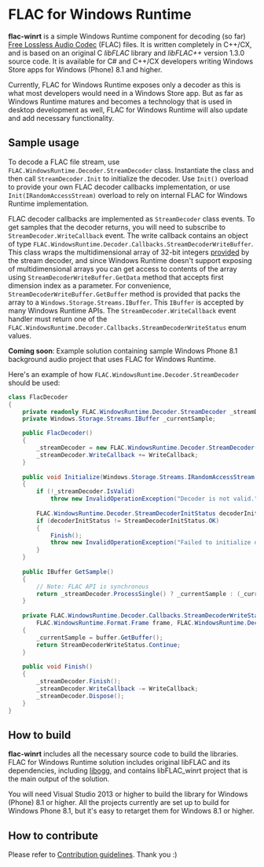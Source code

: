 # FLAC for Windows Runtime

**flac-winrt** is a simple Windows Runtime component for decoding (so far) [Free Lossless Audio Codec](http://xiph.org/flac/) (FLAC) files. It is written completely in C++/CX, and is based on an original C _libFLAC_ library and _libFLAC++_ version 1.3.0 source code. It is available for C# and C++/CX developers writing Windows Store apps for Windows (Phone) 8.1 and higher.

Currently, FLAC for Windows Runtime exposes only a decoder as this is what most developers would need in a Windows Store app. But as far as Windows Runtime matures and becomes a technology that is used in desktop development as well, FLAC for Windows Runtime will also update and add necessary functionality.

## Sample usage

To decode a FLAC file stream, use `FLAC.WindowsRuntime.Decoder.StreamDecoder` class. Instantiate the class and then call `StreamDecoder.Init` to initialize the decoder. Use `Init()` overload to provide your own FLAC decoder callbacks implementation, or use `Init(IRandomAccessStream)` overload to rely on internal FLAC for Windows Runtime implementation.

FLAC decoder callbacks are implemented as `StreamDecoder` class events. To get samples that the decoder returns, you will need to subscribe to `StreamDecoder.WriteCallback` event. The write callback contains an object of type `FLAC.WindowsRuntime.Decoder.Callbacks.StreamDecoderWriteBuffer`. This class wraps the multidimensional array of 32-bit integers [provided](http://xiph.org/flac/api/group__flac__stream__decoder.html#ga13) by the stream decoder, and since Windows Runtime doesn't support exposing of multidimensional arrays you can get access to contents of the array using `StreamDecoderWriteBuffer.GetData` method that accepts first dimension index as a parameter. For convenience, `StreamDecoderWriteBuffer.GetBuffer` method is provided that packs the array to a `Windows.Storage.Streams.IBuffer`. This `IBuffer` is accepted by many Windows Runtime APIs. The `StreamDecoder.WriteCallback` event handler must return one of the `FLAC.WindowsRuntime.Decoder.Callbacks.StreamDecoderWriteStatus` enum values.

**Coming soon**: Example solution containing sample Windows Phone 8.1 background audio project that uses FLAC for Windows Runtime.

Here's an example of how `FLAC.WindowsRuntime.Decoder.StreamDecoder` should be used:

```cs
class FlacDecoder
{
    private readonly FLAC.WindowsRuntime.Decoder.StreamDecoder _streamDecoder;
    private Windows.Storage.Streams.IBuffer _currentSample;

    public FlacDecoder()
    {
        _streamDecoder = new FLAC.WindowsRuntime.Decoder.StreamDecoder();
        _streamDecoder.WriteCallback += WriteCallback;
    }
    
    public void Initialize(Windows.Storage.Streams.IRandomAccessStream fileStream)
    {
        if (!_streamDecoder.IsValid)
            throw new InvalidOperationException("Decoder is not valid.");
        
        FLAC.WindowsRuntime.Decoder.StreamDecoderInitStatus decoderInitStatus = _streamDecoder.Init(fileStream);
        if (decoderInitStatus != StreamDecoderInitStatus.OK)
        {
            Finish();
            throw new InvalidOperationException("Failed to initialize decoder.");
        }
    }
    
    public IBuffer GetSample()
    {
        // Note: FLAC API is synchronous
        return _streamDecoder.ProcessSingle() ? _currentSample : (_currentSample = null);
    }
    
    private FLAC.WindowsRuntime.Decoder.Callbacks.StreamDecoderWriteStatus WriteCallback(
        FLAC.WindowsRuntime.Format.Frame frame, FLAC.WindowsRuntime.Decoder.Callbacks.StreamDecoderWriteBuffer buffer)
    {
        _currentSample = buffer.GetBuffer();
        return StreamDecoderWriteStatus.Continue;
    }
    
    public void Finish()
    {
        _streamDecoder.Finish();
        _streamDecoder.WriteCallback -= WriteCallback;
        _streamDecoder.Dispose();
    }
}
```

## How to build

**flac-winrt** includes all the necessary source code to build the libraries. FLAC for Windows Runtime solution includes original libFLAC and its dependencies, including [libogg](http://downloads.xiph.org/releases/ogg/), and contains libFLAC_winrt project that is the main output of the solution.

You will need Visual Studio 2013 or higher to build the library for Windows (Phone) 8.1 or higher. All the projects currently are set up to build for Windows Phone 8.1, but it's easy to retarget them for Windows 8.1 or higher.

## How to contribute

Please refer to [Contribution guidelines](./CONTRIBUTING.md). Thank you :)
